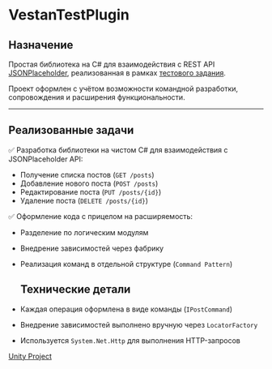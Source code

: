 # VestanTestPlugin

## Назначение

Простая библиотека на C# для взаимодействия с REST API [JSONPlaceholder](https://jsonplaceholder.typicode.com), реализованная в рамках [тестового задания](https://docs.google.com/document/d/1CsjCDZMP0KQavQaTCznZ3XNIIIXT-B0-KOQHCxSutcI/edit?tab=t.0).

Проект оформлен с учётом возможности командной разработки, сопровождения и расширения функциональности.

---

## Реализованные задачи

✅ Разработка библиотеки на чистом C# для взаимодействия с JSONPlaceholder API:  
- Получение списка постов (`GET /posts`)  
- Добавление нового поста (`POST /posts`)  
- Редактирование поста (`PUT /posts/{id}`)  
- Удаление поста (`DELETE /posts/{id}`)  

✅ Оформление кода с прицелом на расширяемость:  
- Разделение по логическим модулям  
- Внедрение зависимостей через фабрику  
- Реализация команд в отдельной структуре (`Command Pattern`)

  ## Технические детали

- Каждая операция оформлена в виде команды (`IPostCommand`)
- Внедрение зависимостей выполнено вручную через `LocatorFactory`
- Используется `System.Net.Http` для выполнения HTTP-запросов

[Unity Project](https://github.com/Cust0mize/VestanTestUnityProject)
